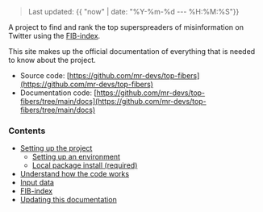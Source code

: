 > Last updated: {{ "now" | date: "%Y-%m-%d --- %H:%M:%S"}}

A project to find and rank the top superspreaders of misinformation on Twitter using the [FIB-index](./fib_index.md).

This site makes up the official documentation of everything that is needed to know about the project.

- Source code: [https://github.com/mr-devs/top-fibers](https://github.com/mr-devs/top-fibers)
- Documentation code: [https://github.com/mr-devs/top-fibers/tree/main/docs](https://github.com/mr-devs/top-fibers/tree/main/docs)

### Contents
- [Setting up the project](./setup/setup.md)
    - [Setting up an environment](./setup/environment.md)
    - [Local package install (required)](./setup/package_install.md)
- [Understand how the code works](./code/overview.md)
- [Input data](./data.md)
- [FIB-index](./fib_index.md)
- [Updating this documentation](./documentation.md)
